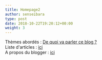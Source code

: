 ```yaml
---
title: Homepage2
author: senseibara
type: post
date: 2018-10-22T19:20:12+00:00
weight: 3
---
```

<span class="justBold"> Thèmes abordés </span> : <a href="/general/de-quoi-vas-parler-ce-blog/"> De quoi va parler ce blog ? </a> </br>
<span class="justBold"> Liste d'articles  </span>: <a href="/articles/"> ici </a> </br>
<span class="justBold"> A propos du blogger </span>  : <a href="/about/"> ici </a> </br>